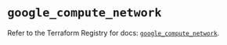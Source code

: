# `google_compute_network`

Refer to the Terraform Registry for docs: [`google_compute_network`](https://registry.terraform.io/providers/hashicorp/google-beta/5.27.0/docs/resources/google_compute_network).
